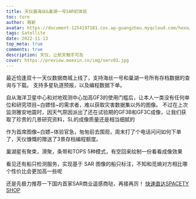 ```yaml
---
title: 天仪器海丝&巢湖一号SAR初体验
toc: ture
author: 萌新
avatar: https://document-1254197101.cos.ap-guangzhou.myqcloud.com/hexo/pic/Head.jpg
tags: Satellite
date: 2022-11-13
top_meta: true
comments: true
description: 天仪，让航天触手可及
cover: https://preview.moexin.cn/img/serv01.jpg
---
```

最近恰逢双十一天仪数据商城上线了，支持海丝一号和巢湖一号所有存档数据的查询与下载。
支持多星轨道预报，以及编程数据下单。

自从海洋卫星中心和对地观测中心加高GF3的使用门槛后，让本人一类没有任何单位和研究项目~白嫖怪~的需求者，难以获取灾害数据集以外的图像。
不过在上次监测雅安地震时，因天气原因派出了还在试验期的GF3B和GF3C成像，让我们获取了珍贵的几景研究资料，SL的成像质量还是相当细腻的

作为首席图像~白嫖~体验官急，匆匆前去围观，周末打了个电话问问如何下单了，天仪慷慨的赠送了3景存档编程额度。

巢湖星有聚束，滑聚，条带和TOPS 5种模式，有空回来绘制一份看看成像效果

看见还有船只检测服务，实现基于 SAR 图像的船只标注，不知和觅熵对方相比哪个性价比会更加高一些呢

还是先极力推荐一下国内首家SAR商业遥感商哒，再接再厉！ [快速直达SPACETY SHOP](https://data.spacety.com/home)
